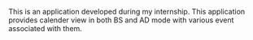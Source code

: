 This is an application developed during my internship. This application provides calender view in both BS and AD mode with various event associated with them.